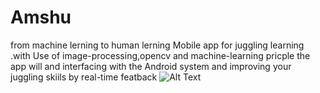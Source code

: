 # Amshu
from machine lerning to human lerning
Mobile app for juggling learning .with Use of image-processing,opencv and machine-learning pricple the app will  and interfacing with the Android system and improving 
your juggling skiils by real-time featback 
![Alt Text](https://tenor.com/view/gif-21948397)

